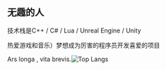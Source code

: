 ## 无趣的人

技术栈是C++ / C# / Lua / Unreal Engine / Unity

热爱游戏和音乐）梦想成为厉害的程序员开发喜爱的项目

Ars longa , vita brevis.![Top Langs](https://github-readme-stats.vercel.app/api/top-langs/?username=Courtshipfy&layout=compact&theme=radical&locale=cn)


